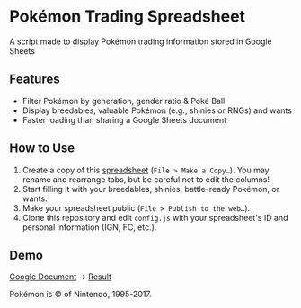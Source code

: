 # Pokémon Trading Spreadsheet

A script made to display Pokémon trading information stored in Google Sheets

## Features

* Filter Pokémon by generation, gender ratio & Poké Ball
* Display breedables, valuable Pokémon (e.g., shinies or RNGs) and wants
* Faster loading than sharing a Google Sheets document

## How to Use

1. Create a copy of this [spreadsheet](https://docs.google.com/spreadsheets/d/1b5QCn3UfQk7wbxzmcX3Yv8on6GREs12_q83TajSF2mQ/edit?usp=sharing) (`File > Make a Copy…`). You may rename and rearrange tabs, but be careful not to edit the columns!
2. Start filling it with your breedables, shinies, battle-ready Pokémon, or wants.
3. Make your spreadsheet public (`File > Publish to the web…`).
4. Clone this repository and edit `config.js` with your spreadsheet's ID and personal information (IGN, FC, etc.).

## Demo

[Google Document](https://docs.google.com/spreadsheets/d/1P9wMb9e0YbhcOua9RQeRCJjllf_L77uV-7i4Q0Yor0o/edit?usp=sharing) → [Result](https://richi3f.github.io/pokemon-trading-spreadsheet/)

Pokémon is &copy; of Nintendo, 1995-2017.

